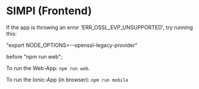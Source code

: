 # SIMPI (Frontend)

If the app is throwing an error 'ERR_OSSL_EVP_UNSUPPORTED', try running this: 

"export NODE_OPTIONS=--openssl-legacy-provider" 

before "npm run web";



To run the Web-App: `npm run web`.

To run the Ionic-App (in browser): `npm run mobile`
